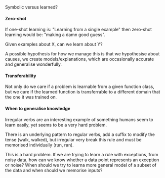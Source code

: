Symbolic versus learned?

#### Zero-shot

If one-shot learning is: "Learning from a single example" then zero-shot learning would be: "making a damn good guess".

Given examples about X, can we learn about Y?

A possible hypothesis for how we manage this is that we hypothesise about causes, we create models/explanations, which are occasionally accurate and generalise wonderfully.

#### Transferability

Not only do we care if a problem is learnable from a given function class, but we care if the learned function is transferrable to a different domain that the one it was trained on.

#### When to generalise knowledge

Irregular verbs are an interesting example of something humans seem to learn easily, yet seems to be a very hard problem.

There is an underlying pattern to regular verbs, add a suffix to modify the tense (walk, walked), but irregular very break this rule and must be memorised individually (run, ran).

This is a hard problem. If we are trying to learn a rule with exceptions, from noisy data, how can we know whether a data point represents an exception or noise? When should we try to learna more general model of a subset of the data and when should we memorise inputs?
